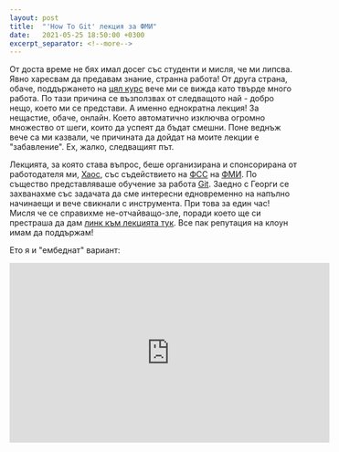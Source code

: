 ```yaml
---
layout: post
title:  "'How To Git' лекция за ФМИ"
date:   2021-05-25 18:50:00 +0300
excerpt_separator: <!--more-->
---
```


От доста време не бях имал досег със студенти и мисля, че ми липсва. Явно харесвам да предавам знание, странна работа! От друга страна, обаче, поддържането на [цял курс](https://fmi.golang.bg/) вече ми се вижда като твърде много работа. По тази причина се възползвах от следващото най - добро нещо, което ми се представи. А именно еднократна лекция! За нещастие, обаче, онлайн. Което автоматично изключва огромно множество от шеги, които да успеят да бъдат смешни. Поне веднъж вече са ми казвали, че причината да дойдат на моите лекции е "забавление". Ех, жалко, следващият път.

Лекцията, за която става въпрос, беше организирана и спонсорирана от работодателя ми, [Хаос](https://www.chaosgroup.com/), със съдействието на [ФСС](https://fss.fmi.uni-sofia.bg/) на [ФМИ](https://www.fmi.uni-sofia.bg/). По същество представляваше обучение за работа [Git](https://git-scm.com/). Заедно с Георги се захванахме със задачата да сме интересни едновременно на напълно начинаещи и вече свикнали с инструмента. При това за един час! Мисля че се справихме не-отчайващо-зле, поради което ще си престраша да дам [линк към лекцията тук](https://www.youtube.com/watch?v=Ilmpf790U2I&ab_channel=ChaosEvents). Все пак репутация на клоун имам да поддържам!

Ето я и "ембеднат" вариант:

<iframe width="560" height="315" src="https://www.youtube.com/embed/Ilmpf790U2I" title="YouTube video player" frameborder="0" allow="accelerometer; autoplay; clipboard-write; encrypted-media; gyroscope; picture-in-picture" allowfullscreen></iframe>
